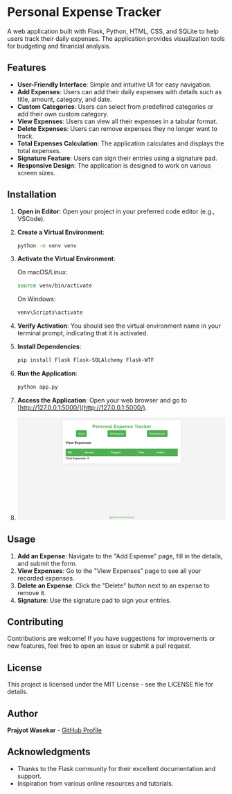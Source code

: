 # Personal Expense Tracker

A web application built with Flask, Python, HTML, CSS, and SQLite to help users track their daily expenses. The application provides visualization tools for budgeting and financial analysis.

## Features

- **User-Friendly Interface**: Simple and intuitive UI for easy navigation.
- **Add Expenses**: Users can add their daily expenses with details such as title, amount, category, and date.
- **Custom Categories**: Users can select from predefined categories or add their own custom category.
- **View Expenses**: Users can view all their expenses in a tabular format.
- **Delete Expenses**: Users can remove expenses they no longer want to track.
- **Total Expenses Calculation**: The application calculates and displays the total expenses.
- **Signature Feature**: Users can sign their entries using a signature pad.
- **Responsive Design**: The application is designed to work on various screen sizes.

## Installation

1. **Open in Editor**: Open your project in your preferred code editor (e.g., VSCode).

2. **Create a Virtual Environment**:
   ```bash
   python -m venv venv
   ```

3. **Activate the Virtual Environment**:

   On macOS/Linux:
   ```bash
   source venv/bin/activate
   ```
   
   On Windows:
   ```bash
   venv\Scripts\activate
   ```

4. **Verify Activation**: You should see the virtual environment name in your terminal prompt, indicating that it is activated.

5. **Install Dependencies**:
   ```bash
   pip install Flask Flask-SQLAlchemy Flask-WTF
   ```

6. **Run the Application**:
   ```bash
   python app.py
   ```

7. **Access the Application**: Open your web browser and go to [http://127.0.0.1:5000/](http://127.0.0.1:5000/).
8. ![Home Page](Home%20page.png)


## Usage

1. **Add an Expense**: Navigate to the "Add Expense" page, fill in the details, and submit the form.
2. **View Expenses**: Go to the "View Expenses" page to see all your recorded expenses.
3. **Delete an Expense**: Click the "Delete" button next to an expense to remove it.
4. **Signature**: Use the signature pad to sign your entries.

## Contributing

Contributions are welcome! If you have suggestions for improvements or new features, feel free to open an issue or submit a pull request.

## License

This project is licensed under the MIT License - see the LICENSE file for details.

## Author

**Prajyot Wasekar** - [GitHub Profile](https://github.com/PRAJYOTWASEKAR/)

## Acknowledgments

- Thanks to the Flask community for their excellent documentation and support.
- Inspiration from various online resources and tutorials.


